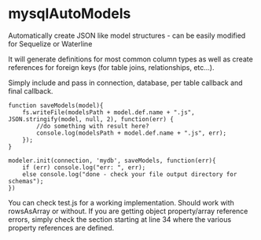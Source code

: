 # mysqlAutoModels
Automatically create JSON like model structures - can be easily modified for Sequelize or Waterline

It will generate definitions for most common column types as well as create references for foreign keys (for table joins, relationships, etc...).

Simply include and pass in connection, database, per table callback and final callback.


	function saveModels(model){
		fs.writeFile(modelsPath + model.def.name + ".js", JSON.stringify(model, null, 2), function(err) {
			//do something with result here?
			console.log(modelsPath + model.def.name + ".js", err);
		});
	}

	modeler.init(connection, 'mydb', saveModels, function(err){
		if (err) console.log("err: ", err);
		else console.log("done - check your file output directory for schemas");
	})

You can check test.js for a working implementation.  Should work with rowsAsArray or without.
If you are getting object property/array reference errors, simply check the section starting at line 34 where the various property references are defined.


